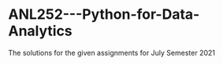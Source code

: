 # ANL252---Python-for-Data-Analytics
The solutions for the given assignments for July Semester 2021
